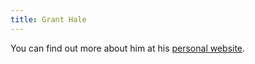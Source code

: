 ```yaml
---
title: Grant Hale
---
```

You can find out more about him at his [personal website](https://granthale.com).